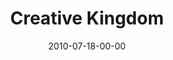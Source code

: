 ---
layout: message
category: message
series: "Kingdom Come"
title: "Creative Kingdom"
date: 2010-07-18-00-00
message_id: 629
---